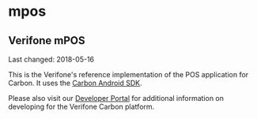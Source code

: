 # mpos
## Verifone mPOS

Last changed: 2018-05-16

This is the Verifone's reference implementation of the POS application for Carbon.
It uses the [Carbon Android SDK](https://verifone.github.io/sdk/).

Please also visit our [Developer Portal](http://developer.verifone.com) for additional information on developing for the Verifone Carbon platform.



